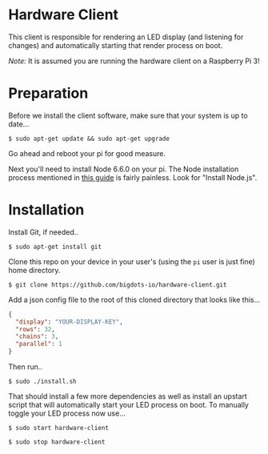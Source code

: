 # Hardware Client

This client is responsible for rendering an LED display (and listening for changes) and automatically starting that render process on boot.

*Note:* It is assumed you are running the hardware client on a Raspberry Pi 3!

# Preparation

Before we install the client software, make sure that your system is up to date...

`$ sudo apt-get update && sudo apt-get upgrade`

Go ahead and reboot your pi for good measure.

Next you'll need to install Node 6.6.0 on your pi. The Node installation process mentioned in [this guide](http://thisdavej.com/beginners-guide-to-installing-node-js-on-a-raspberry-pi/) is fairly painless. Look for "Install Node.js".

# Installation

Install Git, if needed..

`$ sudo apt-get install git`

Clone this repo on your device in your user's (using the `pi` user is just fine) home directory.

`$ git clone https://github.com/bigdots-io/hardware-client.git`

Add a json config file to the root of this cloned directory that looks like this...

```json
{
  "display": "YOUR-DISPLAY-KEY",
  "rows": 32,
  "chains": 3,
  "parallel": 1
}
```

 Then run..

`$ sudo ./install.sh`

That should install a few more dependencies as well as install an upstart script that will automatically start your LED process on boot. To manually toggle your LED process now use...

`$ sudo start hardware-client`

`$ sudo stop hardware-client`
